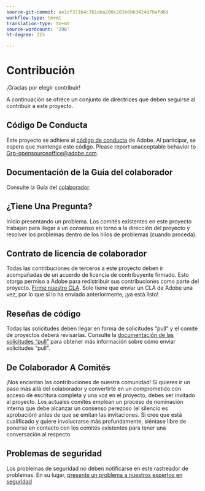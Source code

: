 ```yaml
---
source-git-commit: ae1cf371b4c761aba200c201b6b63414d7bafd6d
workflow-type: tm+mt
translation-type: tm+mt
source-wordcount: '296'
ht-degree: 21%

---
```

# Contribución

¡Gracias por elegir contribuir!

A continuación se ofrece un conjunto de directrices que deben seguirse al contribuir a este proyecto.

## Código De Conducta

Este proyecto se adhiere al [código de conducta](code-of-conduct.md) de Adobe. Al participar, se espera que mantenga este código. Please report unacceptable behavior to
[Grp-opensourceoffice@adobe.com](mailto:Grp-opensourceoffice@adobe.com).

## Documentación de la Guía del colaborador

Consulte la Guía del [colaborador](https://docs.adobe.com/content/help/en/contributor/contributor-guide/introduction.html).

## ¿Tiene Una Pregunta?

Inicio presentando un problema. Los comités existentes en este proyecto trabajan para llegar a un consenso en torno a la dirección del proyecto y resolver los problemas dentro de los hilos de problemas (cuando proceda).

## Contrato de licencia de colaborador

Todas las contribuciones de terceros a este proyecto deben ir acompañadas de un acuerdo de licencia de contribuyente firmado. Esto otorga permiso a Adobe para redistribuir sus contribuciones como parte del proyecto. [Firme nuestro CLA](http://opensource.adobe.com/cla.html). Solo tiene que enviar un CLA de Adobe una vez, por lo que si lo ha enviado anteriormente, ¡ya está listo!

## Reseñas de código

Todas las solicitudes deben llegar en forma de solicitudes “pull” y el comité de proyectos deberá revisarlas. Consulte la [documentación de las solicitudes “pull”](https://help.github.com/es/github/collaborating-with-issues-and-pull-requests/about-pull-requests) para obtener más información sobre cómo enviar solicitudes “pull”.

<!--
Lastly, please follow the [pull request template](PULL_REQUEST_TEMPLATE.md) when
submitting a pull request!
-->

## De Colaborador A Comités

¡Nos encantan las contribuciones de nuestra comunidad! Si quieres ir un paso más allá del colaborador y convertirte en un comprometido con acceso de escritura completa y una voz en el proyecto, debes ser invitado al proyecto. Los actuales comités emplean un proceso de nominación interna que debe alcanzar un consenso perezoso (el silencio es aprobación) antes de que se emitan las invitaciones. Si cree que está cualificado y quiere involucrarse más profundamente, siéntase libre de ponerse en contacto con los comités existentes para tener una conversación al respecto.

## Problemas de seguridad

Los problemas de seguridad no deben notificarse en este rastreador de problemas. En su lugar, [presente un problema a nuestros expertos en seguridad](https://helpx.adobe.com/security/alertus.html)
